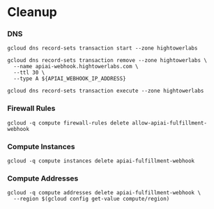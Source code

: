 # Cleanup

### DNS

```
gcloud dns record-sets transaction start --zone hightowerlabs
```

```
gcloud dns record-sets transaction remove --zone hightowerlabs \
  --name apiai-webhook.hightowerlabs.com \
  --ttl 30 \
  --type A ${APIAI_WEBHOOK_IP_ADDRESS}
```

```
gcloud dns record-sets transaction execute --zone hightowerlabs
```

### Firewall Rules

```
gcloud -q compute firewall-rules delete allow-apiai-fulfillment-webhook
```

### Compute Instances

```
gcloud -q compute instances delete apiai-fulfillment-webhook
```

### Compute Addresses

```
gcloud -q compute addresses delete apiai-fulfillment-webhook \
  --region $(gcloud config get-value compute/region)
```
